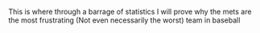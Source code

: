 This is where through a barrage of statistics I will prove why the mets are the most frustrating (Not even necessarily the worst) team in baseball 
